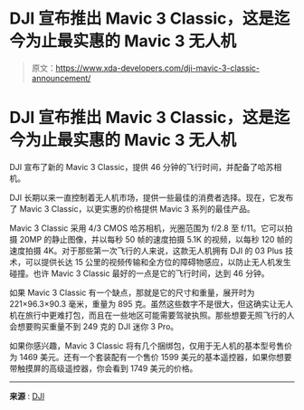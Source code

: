 # DJI 宣布推出 Mavic 3 Classic，这是迄今为止最实惠的 Mavic 3 无人机

> 原文：<https://www.xda-developers.com/dji-mavic-3-classic-announcement/>

# DJI 宣布推出 Mavic 3 Classic，这是迄今为止最实惠的 Mavic 3 无人机

DJI 宣布了新的 Mavic 3 Classic，提供 46 分钟的飞行时间，并配备了哈苏相机。

DJI 长期以来一直控制着无人机市场，提供一些最佳的消费者选择。现在，它发布了 Mavic 3 Classic，以更实惠的价格提供 Mavic 3 系列的最佳产品。

Mavic 3 Classic 采用 4/3 CMOS 哈苏相机，光圈范围为 f/2.8 至 f/11。它可以拍摄 20MP 的静止图像，并以每秒 50 帧的速度拍摄 5.1K 的视频，以每秒 120 帧的速度拍摄 4K。对于那些第一次飞行的人来说，这款无人机拥有 DJI 的 03 Plus 技术，可以提供长达 15 公里的视频传输和全方位的障碍物感应，以防止无人机发生碰撞。也许 Mavic 3 Classic 最好的一点是它的飞行时间，达到 46 分钟。

如果 Mavic 3 Classic 有一个缺点，那就是它的尺寸和重量，展开时为 221×96.3×90.3 毫米，重量为 895 克。虽然这些数字不是很大，但这确实让无人机在旅行中更难打包，而且在一些地区可能需要驾驶执照。那些想要无照飞行的人会想要购买重量不到 249 克的 DJI 迷你 3 Pro。

如果你感兴趣，Mavic 3 Classic 将有几个捆绑包，仅用于无人机的基本型号售价为 1469 美元。还有一个套装配有一个售价 1599 美元的基本遥控器，如果你想要带触摸屏的高级遥控器，你会看到 1749 美元的价格。

* * *

**来源** : [DJI](https://store.dji.com/product/dji-mavic-3-classic)